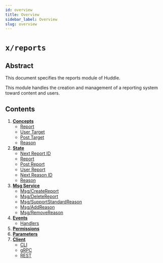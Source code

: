 ```yaml
---
id: overview
title: Overview
sidebar_label: Overview
slug: overview
---
```


# `x/reports`

## Abstract 
This document specifies the reports module of Huddle.  

This module handles the creation and management of a reporting system toward content and users.

## Contents
1. **[Concepts](02-concepts.md)**
    - [Report](02-concepts.md#report)
    - [User Target](02-concepts.md#user-target)
    - [Post Target](02-concepts.md#post-target)
    - [Reason](02-concepts.md#reason)
2. **[State](03-state.md)**
    - [Next Report ID](03-state.md#next-report-id)
    - [Report](03-state.md#report)
    - [Post Report](03-state.md#posts-report)
    - [User Report](03-state.md#user-report)
    - [Next Reason ID](03-state.md#next-reason-id)
    - [Reason](03-state.md#reason)
3. **[Msg Service](04-messages.md)**
    - [Msg/CreateReport](04-messages.md#msgcreatereport)
    - [Msg/DeleteReport](04-messages.md#msgdeletereport)
    - [Msg/SupportStandardReason](04-messages.md#msgsupportstandardreason)
    - [Msg/AddReason](04-messages.md#msgaddreason)
    - [Msg/RemoveReason](04-messages.md#msgremovereason)
4. **[Events](05-events.md)**
    - [Handlers](05-events.md#handlers)
5. **[Permissions](06-permissions.md)**
6. **[Parameters](07-params.md)**
7. **[Client](08-client.md)**
    - [CLI](08-client.md#cli)
    - [gRPC](08-client.md#grpc)
    - [REST](08-client.md#rest)